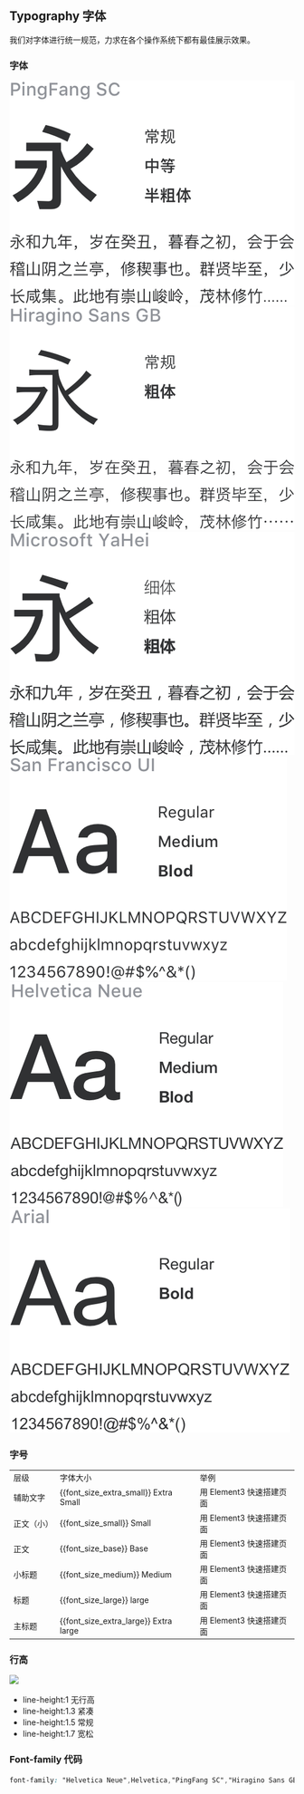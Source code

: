<script>
  import bus from '../../bus';
  import { reactive, toRefs, ref, getCurrentInstance, onMounted, watch } from 'vue'
  export default {
    setup(){
      const original=reactive({
         'font_size_extra_large': '20px',
         'font_size_large': '18px',
         'font_size_medium': '16px',
         'font_size_base': '14px',
         'font_size_small': '13px',
         'font_size_extra_small': '12px'
      })
      const varMap=[
         '$--font-size-extra-large',
         '$--font-size-large',
         '$--font-size-medium',
         '$--font-size-base',
         '$--font-size-small',
        '$--font-size-extra-small'
      ]
      const global=reactive({})
      const font_size_extra_large=ref
      ('')
      const font_size_large=ref('')
      const font_size_medium=ref('')
      const font_size_base=ref('')
      const font_size_small=ref('')
      const font_size_extra_small=ref('')

      const tintColor=(color, tint)=>{
        return tintColor(color, tint)
      }

      const setGlobal=()=>{
        if (window.userThemeConfig) {
          self.global = window.userThemeConfig.global;
        }
      }

      onMounted(()=>{
        setGlobal()
      })

      watch(global, value =>{
          varMap.forEach((v) => {
            const key = v.replace('$--', '').replace(/-/g, '_')
            if (value[v]) {
              self[key] = value[v]
            } else {
              self[key] = original[key]
            }
          });
      },{
        immediate: true,
      }
      )
  return{
    ...toRefs(global),
    font_size_extra_large,
    font_size_large,
    font_size_medium,
    font_size_base,
    font_size_small,
    font_size_extra_small,
    tintColor,
    setGlobal,
    varMap,
    ...toRefs(original)
  }
}}
</script>

## Typography 字体

我们对字体进行统一规范，力求在各个操作系统下都有最佳展示效果。

### 字体
<div class="demo-term-box">
<img src="../../assets/images/term-pingfang.png" alt="">
<img src="../../assets/images/term-hiragino.png" alt="">
<img src="../../assets/images/term-microsoft.png" alt="">
<img src="../../assets/images/term-sf.png" alt="">
<img src="../../assets/images/term-helvetica.png" alt="">
<img src="../../assets/images/term-arial.png" alt="">
</div>

### 字号

<table class="demo-typo-size">
  <tbody>
  <tr
    >
      <td>层级</td>
      <td>字体大小</td>
      <td class="color-dark-light">举例</td>
    </tr>
    <tr
    :style="{ fontSize: font_size_extra_small }"
    >
      <td>辅助文字</td>
      <td class="color-dark-light">{{font_size_extra_small}} Extra Small</td>
      <td>用 Element3 快速搭建页面</td>
    </tr>
    <tr
    :style="{ fontSize: font_size_small }"
    >
      <td>正文（小）</td>
      <td class="color-dark-light">{{font_size_small}} Small</td>
      <td>用 Element3 快速搭建页面</td>
    </tr>
    <tr
    :style="{ fontSize: font_size_base }"
    >
      <td>正文</td>
      <td class="color-dark-light">{{font_size_base}} Base</td>
      <td>用 Element3 快速搭建页面</td>
    </tr>
    <tr
    :style="{ fontSize: font_size_medium }"
    >
      <td>小标题</td>
      <td class="color-dark-light">{{font_size_medium}} Medium</td>
      <td>用 Element3 快速搭建页面</td>
    </tr>
    <tr
    :style="{ fontSize: font_size_large }"
    >
      <td>标题</td>
      <td class="color-dark-light">{{font_size_large}} large</td>
      <td>用 Element3 快速搭建页面</td>
    </tr>
    <tr
    :style="{ fontSize: font_size_extra_large }"
    >
      <td>主标题</td>
      <td class="color-dark-light">{{font_size_extra_large}} Extra large</td>
      <td>用 Element3 快速搭建页面</td>
    </tr>
  </tbody>
</table>

### 行高

<div>
<img class="lineH-left" src="assets/images/typography.png" />
<ul class="lineH-right">
<li>line-height:1 <span>无行高</span></li>
<li>line-height:1.3 <span>紧凑</span></li>
<li>line-height:1.5 <span>常规</span></li>
<li>line-height:1.7 <span>宽松</span></li>
</ul>
</div>

### Font-family 代码

```css
font-family: "Helvetica Neue",Helvetica,"PingFang SC","Hiragino Sans GB","Microsoft YaHei","微软雅黑",Arial,sans-serif;
```
